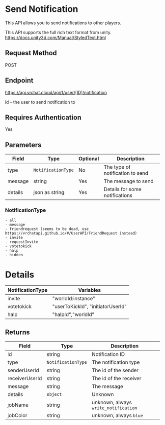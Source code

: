 # Send Notification 

This API allows you to send notifications to other players.

This API supports the full rich text format from unity.
https://docs.unity3d.com/Manual/StyledText.html

## Request Method 
POST

## Endpoint
https://api.vrchat.cloud/api/1/user/[ID]/notification

id - the user to send notification to

## Requires Authentication
Yes

## Parameters

Field | Type | Optional | Description
------|------|----------|------------
type | `NotificationType` | No | The type of notification to send
message | string | Yes | The message to send
details | json as string | Yes | Details for some notifications

### NotificationType

    - all
    - message
    - friendrequest (seems to be dead, use https://vrchatapi.github.io/#/UserAPI/FriendRequest instead)
    - invite
    - requestInvite
    - votetokick
    - halp
    - hidden

# Details

NotificationType | Variables
-----------------|----------
invite | "worldId:instance"
votetokick | "userToKickId", "initiatorUserId"
halp | "halpId","worldId"

## Returns 

Field | Type | Description
------|------|------------
id | string | Notification ID
type | `NotificationType` | The notification type
senderUserId | string | The id of the sender
receiverUserId | string | The id of the receiver
message | string | The message
details | `object` | Unknown
jobName | string | unknown, always `write_notification`
jobColor | string | unknown, always `blue`
